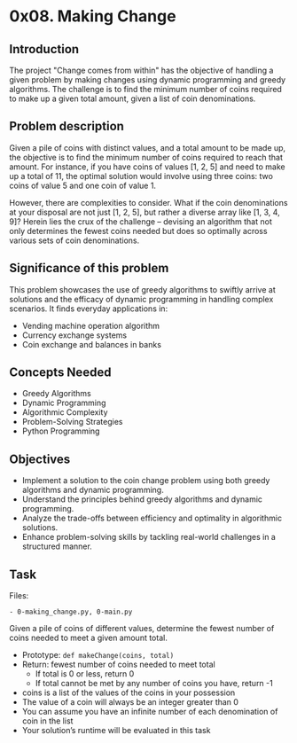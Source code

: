 # 0x08. Making Change

## Introduction
The project "Change comes from within" has the objective of handling a given problem by making changes using dynamic programming and greedy algorithms. The challenge is to find the minimum number of coins required to make up a given total amount, given a list of coin denominations.

## Problem description
Given a pile of coins with distinct values, and a total amount to be made up, the objective is to find the minimum number of coins required to reach that amount. For instance, if you have coins of values [1, 2, 5] and need to make up a total of 11, the optimal solution would involve using three coins: two coins of value 5 and one coin of value 1.

However, there are complexities to consider. What if the coin denominations at your disposal are not just [1, 2, 5], but rather a diverse array like [1, 3, 4, 9]? Herein lies the crux of the challenge – devising an algorithm that not only determines the fewest coins needed but does so optimally across various sets of coin denominations.

## Significance of this problem
This problem showcases the use of greedy algorithms to swiftly arrive at solutions and the efficacy of dynamic programming in handling complex scenarios. It finds everyday applications in:
- Vending machine operation algorithm
- Currency exchange systems
- Coin exchange and balances in banks

## Concepts Needed
* Greedy Algorithms
* Dynamic Programming
* Algorithmic Complexity
* Problem-Solving Strategies
* Python Programming

## Objectives
- Implement a solution to the coin change problem using both greedy algorithms and dynamic programming.
- Understand the principles behind greedy algorithms and dynamic programming.
- Analyze the trade-offs between efficiency and optimality in algorithmic solutions.
- Enhance problem-solving skills by tackling real-world challenges in a structured manner.

## Task
Files:

    - 0-making_change.py, 0-main.py

Given a pile of coins of different values, determine the fewest number of coins needed to meet a given amount total.
- Prototype: `def makeChange(coins, total)`
- Return: fewest number of coins needed to meet total
    * If total is 0 or less, return 0
    * If total cannot be met by any number of coins you have, return -1
- coins is a list of the values of the coins in your possession
- The value of a coin will always be an integer greater than 0
- You can assume you have an infinite number of each denomination of coin in the list
- Your solution’s runtime will be evaluated in this task
